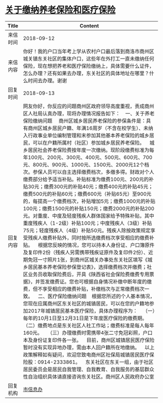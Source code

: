 # <a href="http://www.shangluo.gov.cn/zmhd/ldxxxx.jsp?urltype=leadermail.LeaderMailContentUrl&wbtreeid=1112&leadermailid=4914">关于缴纳养老保险和医疗保险</a>
|Title|Content|
|:---:|---|
|来信时间|2018-09-12|
|来信内容|你好！我的户口当年考上学从农村户口最后落到商洛市商州区城关镇东关社区的集体户口，这些年在外打工一直未缴纳任何保险，现在想把养老和医疗保险缴纳上，具体需要什么证件，怎么办理？还有如果去办理，东关社区的具体地址在哪里？什么时间去办理。谢谢|
|回复时间|2018-09-13|
|回复内容|网友你好，你反应的问题商州区政府领导高度重视，责成商州区人社局认真办理，现将办理情况报告如下：    一、关于养老保险缴纳问题     商州区城乡居民养老保险的参保条件是：具有商州区城乡居民户籍、年满16周岁（不含在校学生）、未纳入行政事业单位编制管理和末参加其他基本养老保险的城乡居民，可以在户籍所属村（社区）参加城乡居民养老保险。    城乡居民社会养老保险费按年度一次缴纳。现阶段缴费标准为每年100元、200元、300元、400元、500元、600元、700元、800元、900元、1000元、1500元、2000元12个档次。参保人员可以自主选择缴费档次，多缴多得。财政对个人缴费部分给予适当补贴。补贴标准为缴费100元、200元的补贴30元；缴费300元的补贴40元；缴费400元的补贴45元；缴费500元的补贴60元；缴费600元（补贴65元）至900元的，每提高一个缴费档次，补贴增加5元；缴费1000元的补贴100元；缴费1500元的补贴150元；缴费2000元的补贴200元。对重度、中度及轻度残疾人群体国家给予特殊补贴，其中重度残疾人（1-2级）补贴100元；中度残疾人（3级）补贴75元；轻度残疾人（4级）补贴50元。残疾人除按政策规定享受残疾人缴费补贴外，同时按所选缴费档次享受相应的缴费补贴。    根据您反映的情况，您可以持本人身份证、户口簿原件及复印件2份（残疾人另需携带残疾证原件及复印件2份）、近期免冠一寸照片1张，到商州区城关办事处东关社区填写《城乡居民基本养老保险参保登记表》，选择缴费档次并缴费；社区业务员收取保险费后，开具《陕西省社会保险费缴费专用票据》，并签发缴费证。您也可根据自身情况补缴中断年度的缴费，但不享受相应的缴费补贴，补缴档次与正常缴费档次一致。    二、医疗保险缴纳问题    根据您所述的个人基本情况，您现在应属商州区东关社区的城镇居民，可以在您的户籍地参加2017年城镇居民基本医疗保险，具体办理程序为：    （一）每年的10月1日至12月31日是下年度医疗保险的缴费期。    （二）缴费地点是东关社区人社工作站；缴费标准是每人每年160元。    （三）办理缴费时需携带4张二寸免冠彩照，户口本及身份证复印件各一张。    目前，商州区城镇居民医疗保险暂时没有实现异地办理，需由本人回户籍所在地缴纳。    以上政策解释如有疑问，欢迎您致电商州区社保局城镇居民医疗保险股：0914-2333861。    东关社区在东关一组，由于社区居民委员会是居民自我管理、自我教育、自我服务的基层群众性自治组织具体请直接咨询东关社区。商州区人民政府办公室|
|回复机构|<a href="../../categories/agencies/市信息办.md">市信息办</a>|
